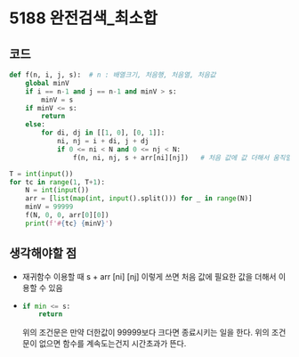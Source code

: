 # 5188 완전검색_최소합



## 코드

```python
def f(n, i, j, s):  # n : 배열크기, 처음행, 처음열, 처음값
    global minV
    if i == n-1 and j == n-1 and minV > s:
        minV = s
    if minV <= s:
        return
    else:
        for di, dj in [[1, 0], [0, 1]]:
            ni, nj = i + di, j + dj
            if 0 <= ni < N and 0 <= nj < N:
                f(n, ni, nj, s + arr[ni][nj])   # 처음 값에 값 더해서 움직일 것임

T = int(input())
for tc in range(1, T+1):
    N = int(input())
    arr = [list(map(int, input().split())) for _ in range(N)]
    minV = 99999
    f(N, 0, 0, arr[0][0])
    print(f'#{tc} {minV}')
```



## 생각해야할 점

- 재귀함수 이용할 때 s + arr [ni] [nj] 이렇게 쓰면 처음 값에 필요한 값을 더해서 이용할 수 있음

- ```python
  if min <= s:
      return
  ```

  위의 조건문은 만약 더한값이 99999보다 크다면 종료시키는 일을 한다. 위의 조건문이 없으면 함수를 계속도는건지 시간초과가 뜬다.